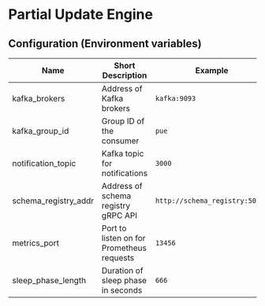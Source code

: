# Partial Update Engine

## Configuration (Environment variables)

| Name                 | Short Description                         | Example                        | Mandatory   | Default |
|----------------------|-------------------------------------------|--------------------------------|-------------|---------|
| kafka_brokers        | Address of Kafka brokers                  | `kafka:9093`                   | yes         | no      |
| kafka_group_id       | Group ID of the consumer                  | `pue`                          | yes         | no      |
| notification_topic   | Kafka topic for notifications             | `3000`                         | yes         | no      |
| schema_registry_addr | Address of schema registry gRPC API       | `http://schema_registry:50101` | yes         | no      |
| metrics_port         | Port to listen on for Prometheus requests | `13456`                        | no(default) | `58105` |
| sleep_phase_length   | Duration of sleep phase in seconds        | `666`                          | yes         | no      |
